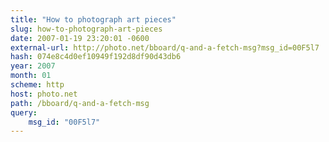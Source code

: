 ```yaml
---
title: "How to photograph art pieces"
slug: how-to-photograph-art-pieces
date: 2007-01-19 23:20:01 -0600
external-url: http://photo.net/bboard/q-and-a-fetch-msg?msg_id=00F5l7
hash: 074e8c4d0ef10949f192d8df90d43db6
year: 2007
month: 01
scheme: http
host: photo.net
path: /bboard/q-and-a-fetch-msg
query:
    msg_id: "00F5l7"
---
```



